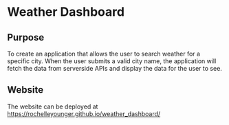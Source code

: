 
# Weather Dashboard

## Purpose
To create an application that allows the user to search weather for a specific city. When the user submits a valid city name, the application will fetch the data from serverside APIs and display the data for the user to see.

## Website
The website can be deployed at https://rochelleyounger.github.io/weather_dashboard/